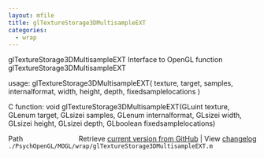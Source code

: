 ```yaml
---
layout: mfile
title: glTextureStorage3DMultisampleEXT
categories:
  - wrap
---
```


glTextureStorage3DMultisampleEXT  Interface to OpenGL function glTextureStorage3DMultisampleEXT

usage:  glTextureStorage3DMultisampleEXT\( texture, target, samples, internalformat, width, height, depth, fixedsamplelocations \)

C function:  void glTextureStorage3DMultisampleEXT\(GLuint texture, GLenum target, GLsizei samples, GLenum internalformat, GLsizei width, GLsizei height, GLsizei depth, GLboolean fixedsamplelocations\)


<div class="code_header" style="text-align:right;">
  <span style="float:left;">Path&nbsp;&nbsp;</span> <span class="counter">Retrieve <a href=
  "https://raw.github.com/Psychtoolbox-3/Psychtoolbox-3/beta/./PsychOpenGL/MOGL/wrap/glTextureStorage3DMultisampleEXT.m">current version from GitHub</a> | View <a href=
  "https://github.com/Psychtoolbox-3/Psychtoolbox-3/commits/beta/./PsychOpenGL/MOGL/wrap/glTextureStorage3DMultisampleEXT.m">changelog</a></span>
</div>
<div class="code">
  <code>./PsychOpenGL/MOGL/wrap/glTextureStorage3DMultisampleEXT.m</code>
</div>

